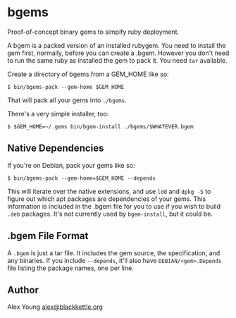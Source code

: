 bgems
=====

Proof-of-concept binary gems to simpify ruby deployment.

A bgem is a packed version of an installed rubygem.  You need to install
the gem first, normally, before you can create a .bgem.  However you
don't need to run the same ruby as installed the gem to pack it. You
need `tar` available.

Create a directory of bgems from a GEM\_HOME like so:

    $ bin/bgems-pack --gem-home $GEM_HOME

That will pack all your gems into `./bgems`.

There's a very simple installer, too:

    $ $GEM_HOME=~/.gems bin/bgem-install ./bgems/$WHATEVER.bgem

Native Dependencies
-------------------

If you're on Debian, pack your gems like so:

    $ bin/bgems-pack --gem-home=$GEM_HOME --depends

This will iterate over the native extensions, and use `ldd` and `dpkg
-S` to figure out which apt packages are dependencies of your gems.
This information is included in the .bgem file for you to use if you
wish to build `.deb` packages.  It's not currently used by
`bgem-install`, but it could be.

.bgem File Format
-----------------

A `.bgem` is just a tar file.  It includes the gem source, the
specification, and any binaries.  If you include `--depends`, it'll also
have `DEBIAN/<gem>.Depends` file listing the package names, one per
line.

Author
-----

Alex Young <alex@blackkettle.org>

